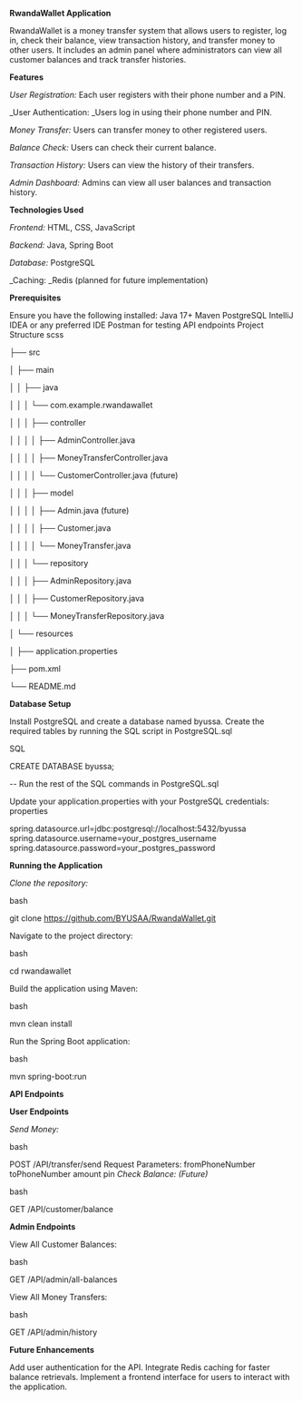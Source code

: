**RwandaWallet Application**

RwandaWallet is a money transfer system that allows users to register, log in, check their balance, view transaction history, and transfer money to other users. It includes an admin panel where administrators can view all customer balances and track transfer histories.

**Features**

_User Registration:_ Each user registers with their phone number and a PIN.

_User Authentication: _Users log in using their phone number and PIN.

_Money Transfer:_ Users can transfer money to other registered users.

_Balance Check:_ Users can check their current balance.

_Transaction History:_ Users can view the history of their transfers.

_Admin Dashboard:_ Admins can view all user balances and transaction history.

**Technologies Used**

_Frontend:_ HTML, CSS, JavaScript

_Backend:_ Java, Spring Boot

_Database:_ PostgreSQL

_Caching: _Redis (planned for future implementation)

**Prerequisites**

Ensure you have the following installed:
Java 17+
Maven
PostgreSQL
IntelliJ IDEA or any preferred IDE
Postman for testing API endpoints
Project Structure
scss

├── src

│   ├── main

│   │   ├── java

│   │   │   └── com.example.rwandawallet

│   │   │       ├── controller

│   │   │       │   ├── AdminController.java

│   │   │       │   ├── MoneyTransferController.java

│   │   │       │   └── CustomerController.java (future)

│   │   │       ├── model

│   │   │       │   ├── Admin.java (future)

│   │   │       │   ├── Customer.java

│   │   │       │   └── MoneyTransfer.java

│   │   │       └── repository

│   │   │           ├── AdminRepository.java

│   │   │           ├── CustomerRepository.java

│   │   │           └── MoneyTransferRepository.java

│   └── resources

│       ├── application.properties

├── pom.xml

└── README.md


**Database Setup**

Install PostgreSQL and create a database named byussa.
Create the required tables by running the SQL script in PostgreSQL.sql

SQL

CREATE DATABASE byussa;

-- Run the rest of the SQL commands in PostgreSQL.sql

Update your application.properties with your PostgreSQL credentials:
properties

spring.datasource.url=jdbc:postgresql://localhost:5432/byussa
spring.datasource.username=your_postgres_username
spring.datasource.password=your_postgres_password

**Running the Application**

_Clone the repository:_

bash

git clone https://github.com/BYUSAA/RwandaWallet.git


Navigate to the project directory:

bash

cd rwandawallet


Build the application using Maven:

bash

mvn clean install


Run the Spring Boot application:

bash

mvn spring-boot:run


**API Endpoints**

**User Endpoints**

_Send Money:_

bash

POST /API/transfer/send
Request Parameters:
fromPhoneNumber
toPhoneNumber
amount
pin
_Check Balance: (Future)_

bash

GET /API/customer/balance


**Admin Endpoints**

View All Customer Balances:

bash

GET /API/admin/all-balances


View All Money Transfers:

bash

GET /API/admin/history


**Future Enhancements**

Add user authentication for the API.
Integrate Redis caching for faster balance retrievals.
Implement a frontend interface for users to interact with the application.
